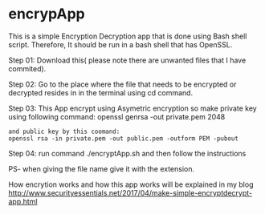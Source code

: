 # encrypApp

This is a simple Encryption Decryption app that is done using Bash shell script.
Therefore, It should be run in a bash shell that has OpenSSL.

  Step 01: Download this( please note there are unwanted files that I have commited).

  Step 02: Go to the place where the file that needs to be encrypted or decrypted resides in in the terminal using cd command.
  
  Step 03: This App encrypt using Asymetric encryption so make private key using following command:
    openssl genrsa -out private.pem 2048
    
    and public key by this coomand:
    openssl rsa -in private.pem -out public.pem -outform PEM -pubout

  Step 04: run command ./encryptApp.sh and then follow the instructions

PS- when giving the file name give it with the extension.

How encrytion works and how this app works will be explained in my blog http://www.securityessentials.net/2017/04/make-simple-encryptdecrypt-app.html
